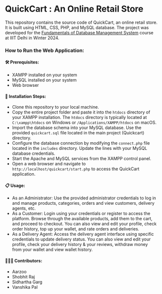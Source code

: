 # QuickCart : An Online Retail Store
This repository contains the source code of QuickCart, an online retail store. It is built using HTML, CSS, PHP, and MySQL database. The project was developed for the [Fundamentals of Database Management System](https://techtree.iiitd.edu.in/viewDescription/filename?=CSE202) course at IIIT Delhi in Winter 2024.

<h3>How to Run the Web Application:</h3>

**<h4>🛠️ Prerequisites:</h4>**
- XAMPP installed on your system
- MySQL installed on your system
- Web browser
  
**<h4>🚀 Installation Steps:</h4>**
- Clone this repository to your local machine.
- Copy the entire project folder and paste it into the `htdocs` directory of your XAMPP installation. The `htdocs` directory is typically located at `C:\xampp\htdocs` on Windows or `/Applications/XAMPP/htdocs` on macOS.
- Import the database schema into your MySQL database. Use the provided `quickcart.sql` file located in the main project (Quickcart) directory.
- Configure the database connection by modifying the `connect.php` file located in the `includes` directory. Update the lines with your MySQL database credentials.
- Start the Apache and MySQL services from the XAMPP control panel.
- Open a web browser and navigate to `http://localhost/quickcart/start.php` to access the QuickCart application.

**<h4>📋 Usage:</h4>**
- As an Administrator: Use the provided administrator credentials to log in and manage products, categories, orders and view customers, delivery agents, etc.
- As a Customer: Login using your credentials or register to access the platform. Browse through the available products, add them to the cart, and proceed to checkout. You can also view and edit your profile, check order history, top up your wallet, and rate orders and deliveries.
- As a Delivery Agent: Access the delivery agent interface using specific credentials to update delivery status. You can also view and edit your profile, check your delivery history & your reviews, withdraw money from your wallet and view wallet history.

**<h4>🧑‍🤝‍🧑 Contributors:</h4>**
- Aarzoo
- Shobhit Raj
- Sidhartha Garg
- Vanshika Pal
